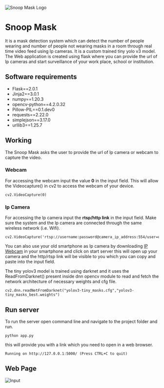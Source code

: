 ![Snoop Mask Logo](https://github.com/mitangshu/Snoop-Mask---Heroku/blob/main/SnoopMaskBGBlack.jpg)
# **Snoop Mask**
It is a mask detection system which can detect the number of people wearing and number of people not wearing masks in a room through real time video feed using Ip cameras. It is a custom trained tiny yolo v3 model. The Web application is created using flask where you can provide the url of Ip cameras and start surveillance of your work place, school or institution.

## Software requirements

- Flask==2.0.1
- Jinja2==3.0.1
- numpy==1.20.3
- opencv-python==4.2.0.32
- Pillow-PIL==0.1.dev0
- requests==2.22.0
- simplejson==3.17.0
- urllib3==1.25.7

## Working

The Snoop Mask asks the user to provide the url of Ip camera or webcam to capture the video.

### Webcam
For accessing the webcam input the value **0** in the input field. This will allow the Videocapture() in cv2 to access the webcam of your device. 
```
cv2.VideoCapture(0)
```
### Ip Camera
For accessing the Ip camera input the **rtsp/http link** in the input field. Make sure the system and the Ip camera are connected through the same wireless network (i.e. Wifi).
```
cv2.VideoCapture('rtsp://username:password@camera_ip_address:554/user=username_password='password'_channel=channel_number_stream=0.sdp')
```
You can also use your old smartphone as Ip camera by downloading [IP Webcam](https://play.google.com/store/apps/details?id=com.pas.webcam&) in your smartphone and click on start server this will open up your camera and the http/rtsp link will be visible to you which you can copy and paste into the input field.

The tiny yolov3 model is trained using darknet and it uses the ReadFromDarknet() present inside dnn opencv module to read and fetch the network architecture of necessary weights and cfg file. 

```
cv2.dnn.readNetFromDarknet("yolov3-tiny_masks.cfg","yolov3-tiny_masks_best.weights")
```

## Run server

To run the server open command line and navigate to the project folder and run.
```
python app.py
```
this will provide you with a link which you need to open in a web browser.
```
Running on http://127.0.0.1:5000/ (Press CTRL+C to quit)
```

## Web Page
![Input](https://github.com/mitangshu/Snoop-Mask---Heroku/blob/main/SMinput.png)

